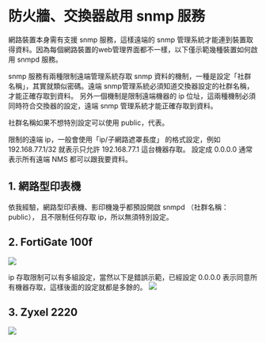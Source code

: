 
#  防火牆、交換器啟用 snmp 服務

網路裝置本身需有支援 snmp 服務，這樣遠端的 snmp 管理系統才能連到裝置取得資料。因為每個網路裝置的web管理界面都不一樣，以下僅示範幾種裝置如何啟用 snmpd 服務。

snmp 服務有兩種限制遠端管理系統存取 snmp 資料的機制，一種是設定「社群名稱」，其實就類似密碼。遠端 snmp管理系統必須知道交換器設定的社群名稱，才能正確存取到資料。
另外一個機制是限制遠端機器的 ip 位址，這兩種機制必須同時符合交換器的設定，遠端 snmp 管理系統才能正確存取到資料。

社群名稱如果不想特別設定可以使用 public，代表。

限制的遠端 ip，一般會使用「ip/子網路遮罩長度」 的格式設定，例如 192.168.77.1/32 就表示只允許 192.168.77.1 這台機器存取。
設定成 0.0.0.0 通常表示所有遠端 NMS 都可以跟我要資料。

## 1. 網路型印表機
依我經驗，網路型印表機、影印機幾乎都預設開啟 snmpd （社群名稱： public）， 且不限制任何存取 ip，所以無須特別設定。


## 2. FortiGate 100f

![](2024-04-30-15-52-00.png)

ip 存取限制可以有多組設定，當然以下是錯誤示範，已經設定 0.0.0.0 表示同意所有機器存取，這樣後面的設定就都是多餘的。
![](2024-04-30-16-09-49.png)

## 3. Zyxel 2220
![](2024-05-01-09-13-13.png)

